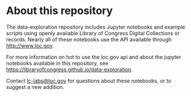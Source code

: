 # About this repository
The data-exploration repository includes Jupyter notebooks and example scripts using openly available Library of Congress Digital Collections or records. Nearly all of these notebooks use the API available through http://www.loc.gov. 

For more information on hot to use the loc.gov api and about the jupyter notebooks available in this repository, see https://libraryofcongress.github.io/data-exploration. 

Contact lc-labs@loc.gov for questions about these notebooks, or to suggest a new addition. 
